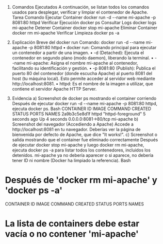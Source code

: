 1. Comandos Ejecutados
A continuación, se listan todos los comandos usados para desplegar, verificar y limpiar el contenedor de Apache.
Tarea	Comando
Ejecutar Container	docker run -d --name mi-apache -p 8081:80 httpd
Verificar Ejecución	docker ps
Consultar Logs	docker logs mi-apache
Detener Container	docker stop mi-apache
Eliminar Container	docker rm mi-apache
Verificar Limpieza	docker ps -a

2. Explicación Breve del docker run
Comando: docker run -d --name mi-apache -p 8081:80 httpd
•	docker run: Comando principal para ejecutar un contenedor a partir de una imagen.
•	-d (Detached): Ejecuta el contenedor en segundo plano (modo daemon), liberando la terminal.
•	--name mi-apache: Asigna el nombre mi-apache al contenedor, facilitando su identificación y gestión.
•	-p 8081:80 (Publish): Publica el puerto 80 del contenedor (donde escucha Apache) al puerto 8081 del host (tu máquina local). Esto permite acceder al servidor web mediante http://localhost:8081.
•	httpd: Es el nombre de la imagen a utilizar, que contiene el servidor Apache HTTP Server.
3. Evidencia
a) Screenshot de docker ps mostrando el container corriendo
Después de ejecutar docker run -d --name mi-apache -p 8081:80 httpd, ejecuta docker ps.
Bash
CONTAINER ID   IMAGE     COMMAND              CREATED         STATUS         PORTS                  NAMES
2a9b3c5e8d1f   httpd     "httpd-foreground"   5 seconds ago   Up 4 seconds   0.0.0.0:8081->80/tcp   mi-apache
b) Screenshot del navegador (Accediendo a Apache)
Accede a http://localhost:8081 en tu navegador. Deberías ver la página de bienvenida por defecto de Apache, que dice "It works!".
c) Screenshot o salida mostrando que el container fue eliminado correctamente
Después de ejecutar docker stop mi-apache y luego docker rm mi-apache, ejecuta docker ps -a para listar todos los contenedores, incluidos los detenidos. mi-apache ya no debería aparecer o si aparece, no debería tener ID ni nombre (Docker ha limpiado la referencia).
Bash
# Después de 'docker rm mi-apache' y 'docker ps -a'
CONTAINER ID   IMAGE     COMMAND   CREATED   STATUS    PORTS     NAMES
# La lista de containers debe estar vacía o no contener 'mi-apache'

